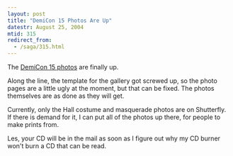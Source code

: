 ```yaml
---
layout: post
title: "DemiCon 15 Photos Are Up"
datestr: August 25, 2004
mtid: 315
redirect_from:
  - /saga/315.html
---
```


The <a href="http://www.wookphoto.com/DemiCon/DemiCon-15">DemiCon 15 photos</a> are finally up.

Along the line, the template for the gallery got screwed up, so the photo pages are a little ugly at the moment, but that can be fixed.  The photos themselves are as done as they will get.

Currently, only the Hall costume and masquerade photos are on Shutterfly.  If there is demand for it, I can put all of the photos up there, for people to make prints from.

Les, your CD will be in the mail as soon as I figure out why my CD burner won't burn a CD that can be read.
